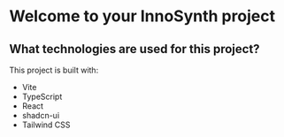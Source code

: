 # Welcome to your InnoSynth project

## What technologies are used for this project?

This project is built with:

- Vite
- TypeScript
- React
- shadcn-ui
- Tailwind CSS
